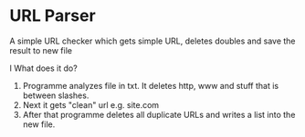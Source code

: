 URL Parser
===================

A simple URL checker which gets simple URL, deletes doubles and save the result to new file

I What does it do?

  1. Programme analyzes file in txt. It deletes http, www and stuff that is between slashes. 
  2. Next it gets "clean" url e.g. site.com
  3. After that programme deletes all duplicate URLs and writes a list into the new file.
